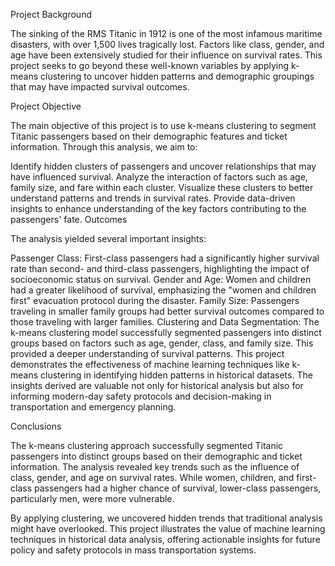 Project Background

The sinking of the RMS Titanic in 1912 is one of the most infamous maritime disasters, with over 1,500 lives tragically lost. Factors like class, gender, and age have been extensively studied for their influence on survival rates. This project seeks to go beyond these well-known variables by applying k-means clustering to uncover hidden patterns and demographic groupings that may have impacted survival outcomes.

Project Objective

The main objective of this project is to use k-means clustering to segment Titanic passengers based on their demographic features and ticket information. Through this analysis, we aim to:

Identify hidden clusters of passengers and uncover relationships that may have influenced survival.
Analyze the interaction of factors such as age, family size, and fare within each cluster.
Visualize these clusters to better understand patterns and trends in survival rates.
Provide data-driven insights to enhance understanding of the key factors contributing to the passengers' fate.
Outcomes

The analysis yielded several important insights:

Passenger Class: First-class passengers had a significantly higher survival rate than second- and third-class passengers, highlighting the impact of socioeconomic status on survival.
Gender and Age: Women and children had a greater likelihood of survival, emphasizing the "women and children first" evacuation protocol during the disaster.
Family Size: Passengers traveling in smaller family groups had better survival outcomes compared to those traveling with larger families.
Clustering and Data Segmentation: The k-means clustering model successfully segmented passengers into distinct groups based on factors such as age, gender, class, and family size. This provided a deeper understanding of survival patterns.
This project demonstrates the effectiveness of machine learning techniques like k-means clustering in identifying hidden patterns in historical datasets. The insights derived are valuable not only for historical analysis but also for informing modern-day safety protocols and decision-making in transportation and emergency planning.

Conclusions

The k-means clustering approach successfully segmented Titanic passengers into distinct groups based on their demographic and ticket information. The analysis revealed key trends such as the influence of class, gender, and age on survival rates. While women, children, and first-class passengers had a higher chance of survival, lower-class passengers, particularly men, were more vulnerable.

By applying clustering, we uncovered hidden trends that traditional analysis might have overlooked. This project illustrates the value of machine learning techniques in historical data analysis, offering actionable insights for future policy and safety protocols in mass transportation systems.








